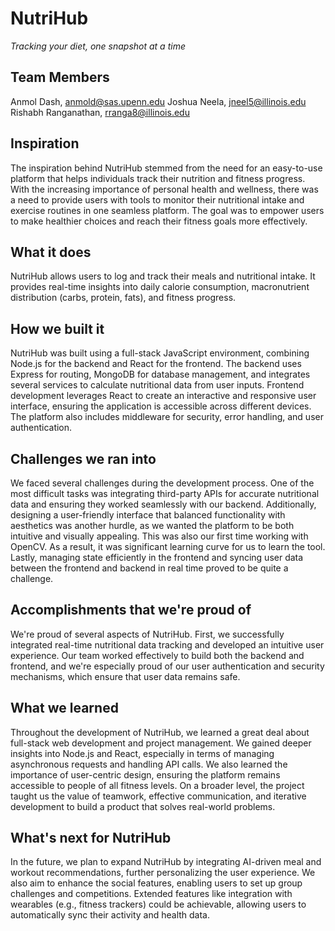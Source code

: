 # NutriHub
_Tracking your diet, one snapshot at a time_
## Team Members
Anmol Dash, anmold@sas.upenn.edu
Joshua Neela, jneel5@illinois.edu
Rishabh Ranganathan, rranga8@illinois.edu

## Inspiration
The inspiration behind NutriHub stemmed from the need for an easy-to-use platform that helps individuals track their nutrition and fitness progress. With the increasing importance of personal health and wellness, there was a need to provide users with tools to monitor their nutritional intake and exercise routines in one seamless platform. The goal was to empower users to make healthier choices and reach their fitness goals more effectively.
## What it does
NutriHub allows users to log and track their meals and nutritional intake. It provides real-time insights into daily calorie consumption, macronutrient distribution (carbs, protein, fats), and fitness progress.

## How we built it
NutriHub was built using a full-stack JavaScript environment, combining Node.js for the backend and React for the frontend. The backend uses Express for routing, MongoDB for database management, and integrates several services to calculate nutritional data from user inputs. Frontend development leverages React to create an interactive and responsive user interface, ensuring the application is accessible across different devices. The platform also includes middleware for security, error handling, and user authentication.
## Challenges we ran into
We faced several challenges during the development process. One of the most difficult tasks was integrating third-party APIs for accurate nutritional data and ensuring they worked seamlessly with our backend. Additionally, designing a user-friendly interface that balanced functionality with aesthetics was another hurdle, as we wanted the platform to be both intuitive and visually appealing. This was also our first time working with OpenCV. As a result, it was significant learning curve for us to  learn the tool. Lastly, managing state efficiently in the frontend and syncing user data between the frontend and backend in real time proved to be quite a challenge.

## Accomplishments that we're proud of
We're proud of several aspects of NutriHub. First, we successfully integrated real-time nutritional data tracking and developed an intuitive user experience. Our team worked effectively to build both the backend and frontend, and we're especially proud of our user authentication and security mechanisms, which ensure that user data remains safe.

## What we learned
Throughout the development of NutriHub, we learned a great deal about full-stack web development and project management. We gained deeper insights into Node.js and React, especially in terms of managing asynchronous requests and handling API calls. We also learned the importance of user-centric design, ensuring the platform remains accessible to people of all fitness levels. On a broader level, the project taught us the value of teamwork, effective communication, and iterative development to build a product that solves real-world problems.

## What's next for NutriHub
In the future, we plan to expand NutriHub by integrating AI-driven meal and workout recommendations, further personalizing the user experience. We also aim to enhance the social features, enabling users to set up group challenges and competitions. Extended features like integration with wearables (e.g., fitness trackers)  could be achievable, allowing users to automatically sync their activity and health data. 


